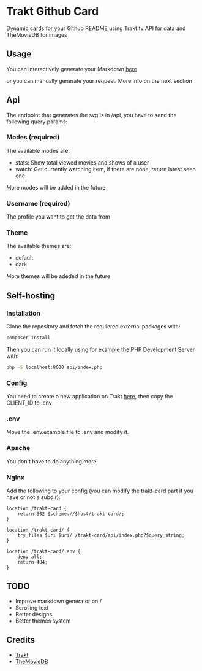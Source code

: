 # Trakt Github Card
Dynamic cards for your Github README using Trakt.tv API for data and TheMovieDB for images

## Usage
You can interactively generate your Markdown [here](https://trakt-github-card.herokuapp.com)

or you can manually generate your request. More info on the next section

## Api
The endpoint that generates the svg is in /api, you have to send the following query params:

### Modes (required)
The available modes are:
* stats: Show total viewed movies and shows of a user
* watch: Get currently watching item, if there are none, return latest seen one.

More modes will be added in the future

### Username (required)
The profile you want to get the data from

### Theme
The available themes are:
* default
* dark

More themes will be adeded in the future

## Self-hosting

### Installation
Clone the repository and fetch the requiered external packages with:
```bash
composer install
```

Then you can run it locally using for example the PHP Development Server with:
```bash
php -S localhost:8000 api/index.php
```
### Config
You need to create a new application on Trakt [here](https://trakt.tv/oauth/applications/new), then copy the CLIENT_ID to .env
### .env
Move the .env.example file to .env and modify it.

### Apache
You don't have to do anything more

### Nginx
Add the following to your config (you can modify the trakt-card part if you have or not a subdir):
```
location /trakt-card {
    return 302 $scheme://$host/trakt-card/;
}

location /trakt-card/ {
    try_files $uri $uri/ /trakt-card/api/index.php?$query_string;
}

location /trakt-card/.env {
    deny all;
    return 404;
}
```

## TODO
* Improve markdown generator on /
* Scrolling text
* Better designs
* Better themes system

## Credits
* [Trakt](https://trakt.tv)
* [TheMovieDB](https://themoviedb.org)
